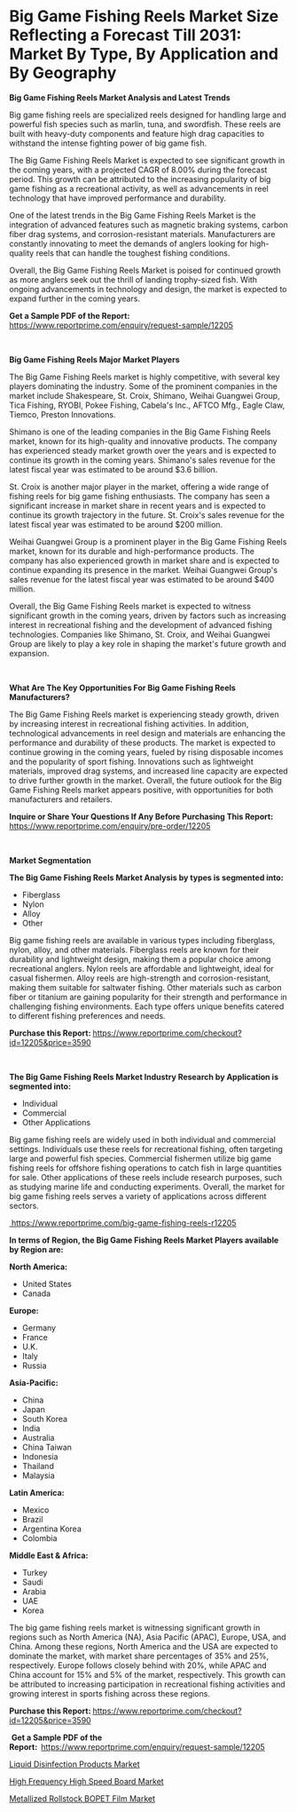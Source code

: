 <p><h1>Big Game Fishing Reels Market Size Reflecting a Forecast Till 2031: Market By Type, By Application and By Geography</h1></p><p><strong>Big Game Fishing Reels Market Analysis and Latest Trends</strong></p>
<p><p>Big game fishing reels are specialized reels designed for handling large and powerful fish species such as marlin, tuna, and swordfish. These reels are built with heavy-duty components and feature high drag capacities to withstand the intense fighting power of big game fish.</p><p>The Big Game Fishing Reels Market is expected to see significant growth in the coming years, with a projected CAGR of 8.00% during the forecast period. This growth can be attributed to the increasing popularity of big game fishing as a recreational activity, as well as advancements in reel technology that have improved performance and durability.</p><p>One of the latest trends in the Big Game Fishing Reels Market is the integration of advanced features such as magnetic braking systems, carbon fiber drag systems, and corrosion-resistant materials. Manufacturers are constantly innovating to meet the demands of anglers looking for high-quality reels that can handle the toughest fishing conditions.</p><p>Overall, the Big Game Fishing Reels Market is poised for continued growth as more anglers seek out the thrill of landing trophy-sized fish. With ongoing advancements in technology and design, the market is expected to expand further in the coming years.</p></p>
<p><strong>Get a Sample PDF of the Report:&nbsp;</strong> <a href="https://www.reportprime.com/enquiry/request-sample/12205">https://www.reportprime.com/enquiry/request-sample/12205</a></p>
<p>&nbsp;</p>
<p><strong>Big Game Fishing Reels Major Market Players</strong></p>
<p><p>The Big Game Fishing Reels market is highly competitive, with several key players dominating the industry. Some of the prominent companies in the market include Shakespeare, St. Croix, Shimano, Weihai Guangwei Group, Tica Fishing, RYOBI, Pokee Fishing, Cabela's Inc., AFTCO Mfg., Eagle Claw, Tiemco, Preston Innovations.</p><p>Shimano is one of the leading companies in the Big Game Fishing Reels market, known for its high-quality and innovative products. The company has experienced steady market growth over the years and is expected to continue its growth in the coming years. Shimano's sales revenue for the latest fiscal year was estimated to be around $3.6 billion.</p><p>St. Croix is another major player in the market, offering a wide range of fishing reels for big game fishing enthusiasts. The company has seen a significant increase in market share in recent years and is expected to continue its growth trajectory in the future. St. Croix's sales revenue for the latest fiscal year was estimated to be around $200 million.</p><p>Weihai Guangwei Group is a prominent player in the Big Game Fishing Reels market, known for its durable and high-performance products. The company has also experienced growth in market share and is expected to continue expanding its presence in the market. Weihai Guangwei Group's sales revenue for the latest fiscal year was estimated to be around $400 million.</p><p>Overall, the Big Game Fishing Reels market is expected to witness significant growth in the coming years, driven by factors such as increasing interest in recreational fishing and the development of advanced fishing technologies. Companies like Shimano, St. Croix, and Weihai Guangwei Group are likely to play a key role in shaping the market's future growth and expansion.</p></p>
<p>&nbsp;</p>
<p><strong>What Are The Key Opportunities For Big Game Fishing Reels Manufacturers?</strong></p>
<p><p>The Big Game Fishing Reels market is experiencing steady growth, driven by increasing interest in recreational fishing activities. In addition, technological advancements in reel design and materials are enhancing the performance and durability of these products. The market is expected to continue growing in the coming years, fueled by rising disposable incomes and the popularity of sport fishing. Innovations such as lightweight materials, improved drag systems, and increased line capacity are expected to drive further growth in the market. Overall, the future outlook for the Big Game Fishing Reels market appears positive, with opportunities for both manufacturers and retailers.</p></p>
<p><strong>Inquire or Share Your Questions If Any Before Purchasing This Report:</strong> <a href="https://www.reportprime.com/enquiry/pre-order/12205">https://www.reportprime.com/enquiry/pre-order/12205</a></p>
<p>&nbsp;</p>
<p><strong>Market Segmentation</strong></p>
<p><strong>The Big Game Fishing Reels Market Analysis by types is segmented into:</strong></p>
<p><ul><li>Fiberglass</li><li>Nylon</li><li>Alloy</li><li>Other</li></ul></p>
<p><p>Big game fishing reels are available in various types including fiberglass, nylon, alloy, and other materials. Fiberglass reels are known for their durability and lightweight design, making them a popular choice among recreational anglers. Nylon reels are affordable and lightweight, ideal for casual fishermen. Alloy reels are high-strength and corrosion-resistant, making them suitable for saltwater fishing. Other materials such as carbon fiber or titanium are gaining popularity for their strength and performance in challenging fishing environments. Each type offers unique benefits catered to different fishing preferences and needs.</p></p>
<p><strong>Purchase this Report:&nbsp;</strong><a href="https://www.reportprime.com/checkout?id=12205&price=3590">https://www.reportprime.com/checkout?id=12205&price=3590</a></p>
<p>&nbsp;</p>
<p><strong>The Big Game Fishing Reels Market Industry Research by Application is segmented into:</strong></p>
<p><ul><li>Individual</li><li>Commercial</li><li>Other Applications</li></ul></p>
<p><p>Big game fishing reels are widely used in both individual and commercial settings. Individuals use these reels for recreational fishing, often targeting large and powerful fish species. Commercial fishermen utilize big game fishing reels for offshore fishing operations to catch fish in large quantities for sale. Other applications of these reels include research purposes, such as studying marine life and conducting experiments. Overall, the market for big game fishing reels serves a variety of applications across different sectors.</p></p>
<p><a href="https://www.reportprime.com/big-game-fishing-reels-r12205">&nbsp;https://www.reportprime.com/big-game-fishing-reels-r12205</a></p>
<p><strong>In terms of Region, the Big Game Fishing Reels Market Players available by Region are:</strong></p>
<p>
    <p> <strong> North America: </strong>
        <ul>
            <li>United States</li>
            <li>Canada</li>
        </ul>
        </p> 
    <p> <strong> Europe: </strong>
        <ul>
            <li>Germany</li>
            <li>France</li>
            <li>U.K.</li>
            <li>Italy</li>
            <li>Russia</li>
        </ul>
        </p> 
    <p> <strong> Asia-Pacific: </strong>
        <ul>
            <li>China</li>
            <li>Japan</li>
            <li>South Korea</li>
            <li>India</li>
            <li>Australia</li>
            <li>China Taiwan</li>
            <li>Indonesia</li>
            <li>Thailand</li>
            <li>Malaysia</li>
        </ul>
        </p> 
    <p> <strong> Latin America: </strong>
        <ul>
            <li>Mexico</li>
            <li>Brazil</li>
            <li>Argentina Korea</li>
            <li>Colombia</li>
        </ul>
        </p> 
    <p> <strong> Middle East & Africa: </strong>
        <ul>
            <li>Turkey</li>
            <li>Saudi</li>
            <li>Arabia</li>
            <li>UAE</li>
            <li>Korea</li>
        </ul>
    </p>
    </p>
<p><p>The big game fishing reels market is witnessing significant growth in regions such as North America (NA), Asia Pacific (APAC), Europe, USA, and China. Among these regions, North America and the USA are expected to dominate the market, with market share percentages of 35% and 25%, respectively. Europe follows closely behind with 20%, while APAC and China account for 15% and 5% of the market, respectively. This growth can be attributed to increasing participation in recreational fishing activities and growing interest in sports fishing across these regions.</p></p>
<p><strong>Purchase this Report: </strong><a href="https://www.reportprime.com/checkout?id=12205&price=3590">https://www.reportprime.com/checkout?id=12205&price=3590</a></p>
<p>&nbsp;<strong>Get a Sample PDF of the Report:&nbsp;&nbsp;</strong><a href="https://www.reportprime.com/enquiry/request-sample/12205">https://www.reportprime.com/enquiry/request-sample/12205</a></p>
<p><strong></strong></p>
<p><p><a href="https://www.linkedin.com/pulse/liquid-disinfection-products-market-research-report-unlocks-wjxjf">Liquid Disinfection Products Market</a></p><p><a href="https://www.linkedin.com/pulse/high-frequency-speed-board-market-size-trends-complete-industry-jrd9e">High Frequency High Speed Board Market</a></p><p><a href="https://www.linkedin.com/pulse/global-metallized-rollstock-bopet-film-market-size-trends-insights-jfmuf">Metallized Rollstock BOPET Film Market</a></p></p>